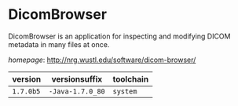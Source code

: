 # DicomBrowser

DicomBrowser is an application for inspecting and modifying DICOM metadata in many files at once.

*homepage*: <http://nrg.wustl.edu/software/dicom-browser/>

version | versionsuffix | toolchain
--------|---------------|----------
``1.7.0b5`` | ``-Java-1.7.0_80`` | ``system``
